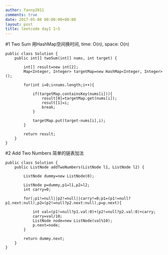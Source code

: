 ```yaml
---
author: fanny2011
comments: true
date: 2017-05-08 00:00:00+00:00
layout: post
title: leetcode day1 1~5
---
```


#1 Two Sum
用HashMap空间换时间, time: O(n), space: O(n)

    public class Solution {
        public int[] twoSum(int[] nums, int target) {

            int[] result=new int[2];
            Map<Integer, Integer> targetMap=new HashMap<Integer, Integer>();

            for(int i=0;i<nums.length;i++){

                if(targetMap.containsKey(nums[i])){
                    result[0]=targetMap.get(nums[i]);
                    result[1]=i;
                    break;
                }
            
                targetMap.put(target-nums[i],i);
            }

            return result;
        }
    }

#2 Add Two Numbers
简单的链表加法

    public class Solution {
        public ListNode addTwoNumbers(ListNode l1, ListNode l2) {

            ListNode dummy=new ListNode(0);

            ListNode p=dummy,p1=l1,p2=l2;
            int carry=0;

            for(;p1!=null||p2!=null||carry!=0;p1=(p1!=null?p1.next:null),p2=(p2!=null?p2.next:null),p=p.next){
            
                int val=(p1!=null?p1.val:0)+(p2!=null?p2.val:0)+carry;
                carry=val/10;
                ListNode node=new ListNode(val%10);
                p.next=node;
            }

            return dummy.next;
        }
    }
